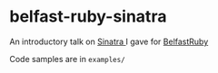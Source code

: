 # belfast-ruby-sinatra

An introductory talk on [Sinatra ](http://www.sinatrarb.com/) I gave for [BelfastRuby](http://belfastruby.com/)

Code samples are in `examples/`
